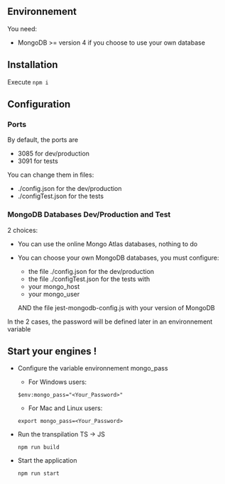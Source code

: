 ## Environnement

You need:

- MongoDB >= version 4 if you choose to use your own database

## Installation

Execute
`npm i`

## Configuration

### Ports

By default, the ports are

- 3085 for dev/production
- 3091 for tests

You can change them in files:

- ./config.json for the dev/production
- ./configTest.json for the tests

### MongoDB Databases Dev/Production and Test

2 choices:

- You can use the online Mongo Atlas databases, nothing to do
- You can choose your own MongoDB databases, you must configure:

  - the file ./config.json for the dev/production
  - the file ./configTest.json for the tests
    with
  - your mongo_host
  - your mongo_user

  AND the file jest-mongodb-config.js with your version of MongoDB

In the 2 cases, the password will be defined later in an environnement variable

## Start your engines !

- Configure the variable environnement mongo_pass

  - For Windows users:

  `$env:mongo_pass="<Your_Password>"`

  - For Mac and Linux users:

  `export mongo_pass=<Your_Password>`

- Run the transpilation TS -> JS

  `npm run build`

- Start the application

  `npm run start`
